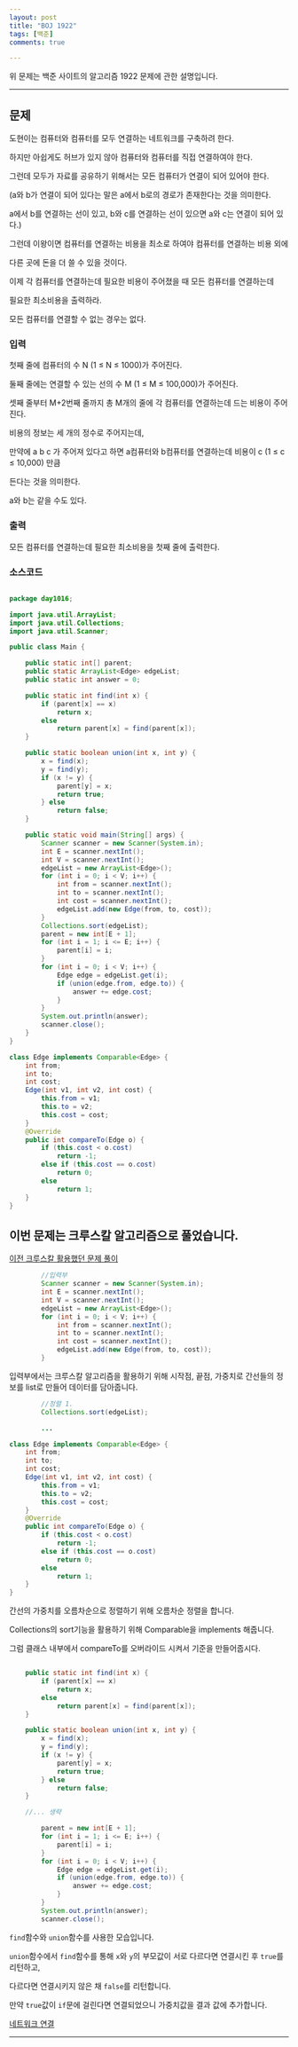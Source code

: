 ```yaml
---
layout: post
title: "BOJ 1922"
tags: [백준]
comments: true

---
```


위 문제는 백준 사이트의 알고리즘 1922 문제에 관한 설명입니다.<br>

---

## 문제 

도현이는 컴퓨터와 컴퓨터를 모두 연결하는 네트워크를 구축하려 한다. 

하지만 아쉽게도 허브가 있지 않아 컴퓨터와 컴퓨터를 직접 연결하여야 한다. 

그런데 모두가 자료를 공유하기 위해서는 모든 컴퓨터가 연결이 되어 있어야 한다. 

(a와 b가 연결이 되어 있다는 말은 a에서 b로의 경로가 존재한다는 것을 의미한다. 

a에서 b를 연결하는 선이 있고, b와 c를 연결하는 선이 있으면 a와 c는 연결이 되어 있다.)

그런데 이왕이면 컴퓨터를 연결하는 비용을 최소로 하여야 컴퓨터를 연결하는 비용 외에 

다른 곳에 돈을 더 쓸 수 있을 것이다. 

이제 각 컴퓨터를 연결하는데 필요한 비용이 주어졌을 때 모든 컴퓨터를 연결하는데

필요한 최소비용을 출력하라. 

모든 컴퓨터를 연결할 수 없는 경우는 없다.

### 입력

첫째 줄에 컴퓨터의 수 N (1 ≤ N ≤ 1000)가 주어진다.

둘째 줄에는 연결할 수 있는 선의 수 M (1 ≤ M ≤ 100,000)가 주어진다.

셋째 줄부터 M+2번째 줄까지 총 M개의 줄에 각 컴퓨터를 연결하는데 드는 비용이 주어진다.

비용의 정보는 세 개의 정수로 주어지는데, 

만약에 a b c 가 주어져 있다고 하면 a컴퓨터와 b컴퓨터를 연결하는데 비용이 c (1 ≤ c ≤ 10,000) 만큼

든다는 것을 의미한다. 

a와 b는 같을 수도 있다.

### 출력 

모든 컴퓨터를 연결하는데 필요한 최소비용을 첫째 줄에 출력한다.

### 소스코드

```java

package day1016;

import java.util.ArrayList;
import java.util.Collections;
import java.util.Scanner;

public class Main {

	public static int[] parent;
	public static ArrayList<Edge> edgeList;
	public static int answer = 0;

	public static int find(int x) {
		if (parent[x] == x)
			return x;
		else
			return parent[x] = find(parent[x]);
	}

	public static boolean union(int x, int y) {
		x = find(x);
		y = find(y);
		if (x != y) {
			parent[y] = x;
			return true;
		} else
			return false;
	}

	public static void main(String[] args) {
		Scanner scanner = new Scanner(System.in);
		int E = scanner.nextInt();
		int V = scanner.nextInt();
		edgeList = new ArrayList<Edge>();
		for (int i = 0; i < V; i++) {
			int from = scanner.nextInt();
			int to = scanner.nextInt();
			int cost = scanner.nextInt();
			edgeList.add(new Edge(from, to, cost));
		}
		Collections.sort(edgeList);
		parent = new int[E + 1];
		for (int i = 1; i <= E; i++) {
			parent[i] = i;
		}
		for (int i = 0; i < V; i++) {
			Edge edge = edgeList.get(i);
			if (union(edge.from, edge.to)) {
				answer += edge.cost;
			}
		}
		System.out.println(answer);
		scanner.close();
	}
}

class Edge implements Comparable<Edge> {
	int from;
	int to;
	int cost;
	Edge(int v1, int v2, int cost) {
		this.from = v1;
		this.to = v2;
		this.cost = cost;
	}
	@Override
	public int compareTo(Edge o) {
		if (this.cost < o.cost)
			return -1;
		else if (this.cost == o.cost)
			return 0;
		else
			return 1;
	}
}


```

## 이번 문제는 크루스칼 알고리즘으로 풀었습니다.

<a href ="https://junghyun100.github.io/Programmers-%EC%84%AC-%EC%97%B0%EA%B2%B0%ED%95%98%EA%B8%B0/">이전 크루스칼 활용했던 문제 풀이</a>

```java
		//입력부
		Scanner scanner = new Scanner(System.in);
		int E = scanner.nextInt();
		int V = scanner.nextInt();
		edgeList = new ArrayList<Edge>();
		for (int i = 0; i < V; i++) {
			int from = scanner.nextInt();
			int to = scanner.nextInt();
			int cost = scanner.nextInt();
			edgeList.add(new Edge(from, to, cost));
		}
```

입력부에서는 크루스칼 알고리즘을 활용하기 위해 시작점, 끝점, 가중치로 간선들의 정보를 list로 만들어 데이터를 담아줍니다.

```java
		//정렬 1.
		Collections.sort(edgeList);

		...

class Edge implements Comparable<Edge> {
	int from;
	int to;
	int cost;
	Edge(int v1, int v2, int cost) {
		this.from = v1;
		this.to = v2;
		this.cost = cost;
	}
	@Override
	public int compareTo(Edge o) {
		if (this.cost < o.cost)
			return -1;
		else if (this.cost == o.cost)
			return 0;
		else
			return 1;
	}
}

```

간선의 가중치를 오름차순으로 정렬하기 위해 오름차순 정렬을 합니다.

Collections의 sort기능을 활용하기 위해 Comparable을 implements 해줍니다.

그럼 클래스 내부에서 compareTo를 오버라이드 시켜서 기준을 만들어줍시다.

```java

	public static int find(int x) {
		if (parent[x] == x)
			return x;
		else
			return parent[x] = find(parent[x]);
	}

	public static boolean union(int x, int y) {
		x = find(x);
		y = find(y);
		if (x != y) {
			parent[y] = x;
			return true;
		} else
			return false;
	}

	//... 생략

		parent = new int[E + 1];
		for (int i = 1; i <= E; i++) {
			parent[i] = i;
		}
		for (int i = 0; i < V; i++) {
			Edge edge = edgeList.get(i);
			if (union(edge.from, edge.to)) {
				answer += edge.cost;
			}
		}
		System.out.println(answer);
		scanner.close();
```

`find`함수와 `union`함수를 사용한 모습입니다.

`union`함수에서 `find`함수를 통해 `x`와 `y`의 부모값이 서로 다르다면 연결시킨 후 `true`를 리턴하고, 

다르다면 연결시키지 않은 채 `false`를 리턴합니다. 

만약 `true`값이 `if`문에 걸린다면 연결되었으니 가중치값을 결과 값에 추가합니다.

<a href= "https://www.acmicpc.net/problem/1922">네트워크 연결</a>

---
